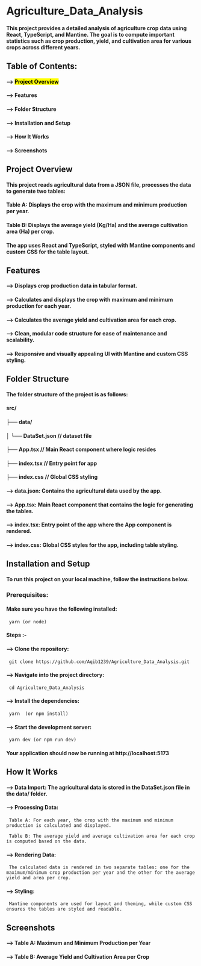#  Agriculture_Data_Analysis 

#### This project provides a detailed analysis of agriculture crop data using React, TypeScript, and Mantine. The goal is to compute important statistics such as crop production, yield, and cultivation area for various crops across different years.

  
## Table of Contents:

#### --> <mark>Project Overview<mark/>
 
#### --> Features
 
#### --> Folder Structure
 
#### --> Installation and Setup
 
#### --> How It Works
 
#### --> Screenshots
 


## **Project Overview**

#### This project reads agricultural data from a JSON file, processes the data to generate two tables:

#### Table A: Displays the crop with the maximum and minimum production per year.

#### Table B: Displays the average yield (Kg/Ha) and the average cultivation area (Ha) per crop.

#### The app uses React and TypeScript, styled with Mantine components and custom CSS for the table layout.


## **Features**

#### --> Displays crop production data in tabular format.
#### --> Calculates and displays the crop with maximum and minimum production for each year.
#### --> Calculates the average yield and cultivation area for each crop.
#### --> Clean, modular code structure for ease of maintenance and scalability.
#### --> Responsive and visually appealing UI with Mantine and custom CSS styling.


## **Folder Structure**

#### The folder structure of the project is as follows:

#### src/

#### ├── data/

#### │   └── DataSet.json           // dataset file

#### ├── App.tsx                 // Main React component where logic resides

#### ├── index.tsx               // Entry point for app

#### ├── index.css               // Global CSS styling


#### --> data.json: Contains the agricultural data used by the app.

#### --> App.tsx: Main React component that contains the logic for generating the tables.

#### --> index.tsx: Entry point of the app where the App component is rendered.

#### --> index.css: Global CSS styles for the app, including table styling.



## **Installation and Setup**

#### To run this project on your local machine, follow the instructions below.

### Prerequisites:

#### Make sure you have the following installed:

     yarn (or node)

#### Steps :-

#### --> Clone the repository:
 
     git clone https://github.com/Aqib1239/Agriculture_Data_Analysis.git

#### --> Navigate into the project directory:
 
     cd Agriculture_Data_Analysis

#### --> Install the dependencies:
 
     yarn  (or npm install)

#### --> Start the development server:
 
     yarn dev (or npm run dev)
     
#### Your application should now be running at http://localhost:5173


## **How It Works**

#### --> Data Import: The agricultural data is stored in the DataSet.json file in the data/ folder.

#### --> Processing Data:
 
     Table A: For each year, the crop with the maximum and minimum production is calculated and displayed.
     
     Table B: The average yield and average cultivation area for each crop is computed based on the data.
     
#### --> Rendering Data:
 
     The calculated data is rendered in two separate tables: one for the maximum/minimum crop production per year and the other for the average yield and area per crop.
     
#### --> Styling:
 
     Mantine components are used for layout and theming, while custom CSS ensures the tables are styled and readable.


## **Screenshots**

#### --> Table A: Maximum and Minimum Production per Year
 

#### --> Table B: Average Yield and Cultivation Area per Crop
